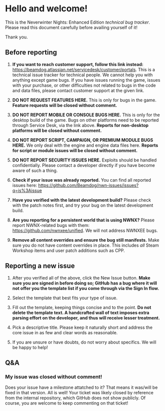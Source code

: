 # Hello and welcome!

This is the Neverwinter Nights: Enhanced Edition _technical bug tracker_. Please read this document carefully before availing yourself of it!

Thank you.

## Before reporting

1. **If you want to reach customer support, follow this link instead:** https://beamdog.atlassian.net/servicedesk/customer/portals. This is a technical issue tracker for technical people. We cannot help you with anything except game bugs. If you have issues running the game, issues with your purchase, or other difficulties not related to bugs in the code and data files, please contact customer support at the given link.

2. **DO NOT REQUEST FEATURES HERE.** This is only for bugs in the game. **Feature requests will be closed without comment.**

3. **DO NOT REPORT MOBILE OR CONSOLE BUGS HERE.** This is only for the desktop build of the game. Bugs on other platforms need to be reported through Service Desk, via the link above. **Reports for non-desktop platforms will be closed without comment.**

4. **DO NOT REPORT SCRIPT, CAMPAIGN, OR PREMIUM MODULE BUGS HERE.** We only deal with the engine and engine data files here. **Reports for script or module issues will be closed without comment.**

5. **DO NOT REPORT SECURITY ISSUES HERE.** Exploits should be handled confidentially. Please contact a developer directly if you have become aware of such a thing.

6. **Check if your issue was already reported.** You can find all reported issues here: https://github.com/Beamdog/nwn-issues/issues?q=is%3Aissue

7. **Have you verified with the latest development build?** Please check with the patch notes first, and try your bug on the latest development build.

8. **Are you reporting for a persistent world that is using NWNX?** Please report NWNX-related bugs with them: https://github.com/nwnxee/unified. We will not address NWNXEE bugs.

9. **Remove all content overrides and ensure the bug still manifests.** Make sure you do not have content overrides in place. This includes *all* Steam Workshop items and user patch additions such as CPP.

## Reporting a new issue

1. After you verified all of the above, click the New Issue button. **Make sure you are signed in before doing so; GitHub has a bug where it will not offer you the template list if you come through via the Sign In flow.**

2. Select the template that best fits your type of issue.

3. Fill out the template, keeping things concise and to the point. **Do not delete the template text. A handcrafted wall of text imposes extra parsing effort on the developer, and thus will receive lesser treatment.**

4. Pick a descriptive title. Please keep it naturally short and address the core issue in as few and clear words as reasonable.

5. If you are unsure or have doubts, do not worry about specifics. We will be happy to help!

## Q&A

### My issue was closed without comment!

Does your issue have a milestone attatched to it? That means it was/will be fixed in that version. All is well! Your ticket was likely closed by reference from the internal repository, which GitHub does not show publicly. Of course, you are welcome to keep commenting on that ticket!
